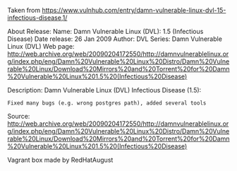 Taken from https://www.vulnhub.com/entry/damn-vulnerable-linux-dvl-15-infectious-disease,1/ 

About Release:
    Name: Damn Vulnerable Linux (DVL): 1.5 (Infectious Disease)
    Date release: 26 Jan 2009
    Author: DVL
    Series: Damn Vulnerable Linux (DVL)
    Web page: http://web.archive.org/web/20090204172550/http://damnvulnerablelinux.org/index.php/eng/Damn%20Vulnerable%20Linux%20Distro/Damn%20Vulnerable%20Linux/Download%20Mirrors%20and%20Torrent%20for%20Damn%20Vulnerable%20Linux%201.5%20(Infectious%20Disease)

Description:
Damn Vulnerable Linux (DVL) Infectious Disease (1.5):

    Fixed many bugs (e.g. wrong postgres path), added several tools

Source: http://web.archive.org/web/20090204172550/http://damnvulnerablelinux.org/index.php/eng/Damn%20Vulnerable%20Linux%20Distro/Damn%20Vulnerable%20Linux/Download%20Mirrors%20and%20Torrent%20for%20Damn%20Vulnerable%20Linux%201.5%20(Infectious%20Disease)

Vagrant box made by RedHatAugust
